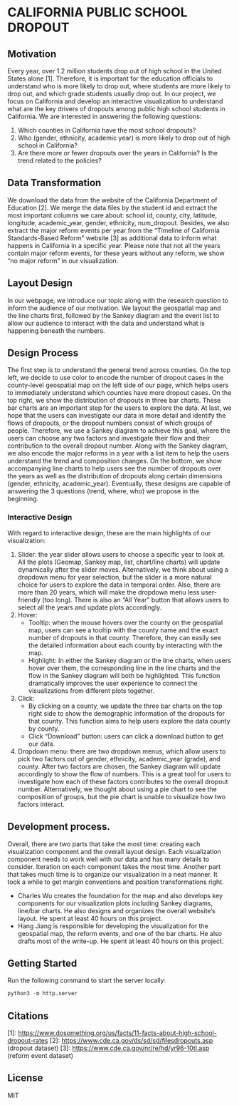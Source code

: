 # CALIFORNIA PUBLIC SCHOOL DROPOUT

## Motivation

Every year, over 1.2 million students drop out of high school in the United States alone [1]. Therefore, it is important for the education officials to understand who is more likely to drop out, where students are more likely to drop out, and which grade students usually drop out. In our project, we focus on California and develop an interactive visualization to understand what are the key drivers of dropouts among public high school students in California. We are interested in answering the following questions:

1. Which counties in California have the most school dropouts? 
2. Who (gender, ethnicity, academic year) is more likely to drop out of high school in California? 
3. Are there more or fewer dropouts over the years in California? Is the trend related to the policies? 

## Data Transformation 

We download the data from the website of the California Department of Education [2]. We merge the data files by the student id and extract the most important columns we care about: school id, county, city, latitude, longitude, academic_year, gender, ethnicity, num_dropout. Besides, we also extract the major reform events per year from the “Timeline of California Standards-Based Reform” website [3] as additional data to inform what happens in California in a specific year. Please note that not all the years contain major reform events, for these years without any reform, we show “no major reform” in our visualization. 


## Layout Design

In our webpage, we introduce our topic along with the research question to inform the audience of our motivation. We layout the geospatial map and the line charts first, followed by the Sankey diagram and the event list to allow our audience to interact with the data and understand what is happening beneath the numbers. 


## Design Process 

The first step is to understand the general trend across counties. On the top left, we decide to use color to encode the number of dropout cases in the county-level geospatial map on the left side of our page, which helps users to immediately understand which counties have more dropout cases. On the top right, we show the distribution of dropouts in three bar charts. These bar charts are an important step for the users to explore the data. At last, we hope that the users can investigate our data in more detail and identify the flows of dropouts, or the dropout numbers consist of which groups of people. Therefore, we use a Sankey diagram to achieve this goal, where the users can choose any two factors and investigate their flow and their contribution to the overall dropout number. Along with the Sankey diagram, we also encode the major reforms in a year with a list item to help the users understand the trend and composition changes. On the bottom, we show accompanying line charts to help users see the number of dropouts over the years as well as the distribution of dropouts along certain dimensions (gender, ethnicity, academic_year). Eventually, these designs are capable of answering the 3 questions (trend, where, who) we propose in the beginning. 


### Interactive Design

With regard to interactive design, these are the main highlights of our visualization: 

1. Slider: the year slider allows users to choose a specific year to look at. All the plots (Geomap, Sankey map, list, chart/line charts)  will update dynamically after the slider moves. Alternatively, we think about using a dropdown menu for year selection, but the slider is a more natural choice for users to explore the data in temporal order. Also, there are more than 20 years, which will make the dropdown menu less user-friendly (too long).  There is also an “All Year” button that allows users to select all the years and update plots accordingly. 
2. Hover: 
    - Tooltip: when the mouse hovers over the county on the geospatial map, users can see a tooltip with the county name and the exact number of dropouts in that county. Therefore, they can easily see the detailed information about each county by interacting with the map. 
    - Highlight: In either the Sankey diagram or the line charts, when users hover over them,  the corresponding line in the line charts and the flow in the Sankey diagram will both be highlighted. This function dramatically improves the user experience to connect the visualizations from different plots together. 
3. Click: 
    - By clicking on a county, we update the three bar charts on the top right side to show the demographic information of the dropouts for that county. This function aims to help users explore the data county by county. 
    - Click “Download” button: users can click a download button to get our data. 
4. Dropdown menu: there are two dropdown menus, which allow users to pick two factors out of gender, ethnicity, academic_year (grade), and county. After two factors are chosen, the Sankey diagram will update accordingly to show the flow of numbers. This is a great tool for users to investigate how each of these factors contributes to the overall dropout number. Alternatively, we thought about using a pie chart to see the composition of groups, but the pie chart is unable to visualize how two factors interact.

## Development process. 
Overall, there are two parts that take the most time: creating each visualization component and the overall layout design. Each visualization component needs to work well with our data and has many details to consider. Iteration on each component takes the most time. Another part that takes much time is to organize our visualization in a neat manner. It took a while to get margin conventions and position transformations right. 

- Charles Wu creates the foundation for the map and also develops key components for our visualization plots including Sankey diagrams, line/bar charts. He also designs and organizes the overall website’s layout. He spent at least 40 hours on this project. 
- Hang Jiang is responsible for developing the visualization for the geospatial map, the reform events, and one of the bar charts. He also drafts most of the write-up. He spent at least 40 hours on this project. 


## Getting Started

Run the following command to start the server locally: 

```python
python3 -m http.server 
```

## Citations

\[1\]: https://www.dosomething.org/us/facts/11-facts-about-high-school-dropout-rates
\[2\]: https://www.cde.ca.gov/ds/sd/sd/filesdropouts.asp (dropout dataset) 
\[3\]: https://www.cde.ca.gov/nr/re/hd/yr96-10tl.asp (reform event dataset)


## License
MIT
